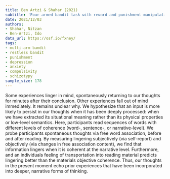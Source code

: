 ```yaml
---
title: Ben Artzi & Shahar (2021)
subtitle: 'Four armed bandit task with reward and punishment manipulations'
date: 2021/12/03
authors:
- Shahar, Nitzan
- Ben-Artzi, Ido
data_url: https://osf.io/fxney/
tags:
- multi-arm bandit
- restless bandit
- punishment
- depression
- anxiety
- compulsivity
- schizotypy
sample_size: 178
---
```


Some experiences linger in mind, spontaneously returning to our thoughts for minutes after their conclusion. Other experiences fall out of mind immediately. It remains unclear why. We hypothesize that an input is more likely to persist in our thoughts when it has been deeply processed: when we have extracted its situational meaning rather than its physical properties or low-level semantics. Here, participants read sequences of words with different levels of coherence (word-, sentence-, or narrative-level). We probe participants spontaneous thoughts via free word association, before and after reading. By measuring lingering subjectively (via self-report) and objectively (via changes in free association content), we find that information lingers when it is coherent at the narrative level. Furthermore, and an individuals feeling of transportation into reading material predicts lingering better than the materials objective coherence. Thus, our thoughts in the present moment echo prior experiences that have been incorporated into deeper, narrative forms of thinking.

